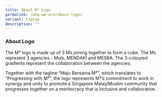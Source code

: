```yaml
---
title: About M³ Logo
permalink: /who-we-are/about-logo/
variant: tiptap
description: ""
---
```

<h3><strong>About Logo</strong></h3><p>The M³ logo is made up of 3 Ms joining together to form a cube. The Ms represent 3 agencies - Muis, MENDAKI and MESRA. The 3-coloured gradients represent the collaboration between the agencies.</p><p>Together with the tagline “Maju Bersama M³”, which translates to “Progressing with M³”, the logo represents M³’s commitment to work in synergy and unity to promote a Singapore Malay/Muslim community that progresses together on a meritocracy that is inclusive and collaborative.</p>